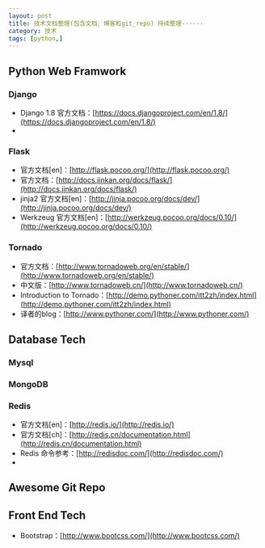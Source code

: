 ```yaml
---
layout: post                                  
title: 技术文档整理(包含文档、博客和git_repo) 持续整理······
category: 技术                                  
tags: [python,]                                   
---
```


## Python Web Framwork
### Django
* Django 1.8 官方文档：[https://docs.djangoproject.com/en/1.8/](https://docs.djangoproject.com/en/1.8/)
* 
### Flask
* 官方文档[en]：[http://flask.pocoo.org/](http://flask.pocoo.org/)
* 官方文档：[http://docs.jinkan.org/docs/flask/](http://docs.jinkan.org/docs/flask/)
* jinja2 官方文档[en]：[http://jinja.pocoo.org/docs/dev/](http://jinja.pocoo.org/docs/dev/)
* Werkzeug 官方文档[en]：[http://werkzeug.pocoo.org/docs/0.10/](http://werkzeug.pocoo.org/docs/0.10/)

### Tornado
* 官方文档：[http://www.tornadoweb.org/en/stable/](http://www.tornadoweb.org/en/stable/)
* 中文版：[http://www.tornadoweb.cn/](http://www.tornadoweb.cn/)
* Introduction to Tornado：[http://demo.pythoner.com/itt2zh/index.html](http://demo.pythoner.com/itt2zh/index.html)
* 译者的blog：[http://www.pythoner.com/](http://www.pythoner.com/)

## Database Tech
### Mysql
### MongoDB
### Redis
* 官方文档[en]：[http://redis.io/](http://redis.io/)
* 官方文档[ch]：[http://redis.cn/documentation.html](http://redis.cn/documentation.html)
*  Redis 命令参考：[http://redisdoc.com/](http://redisdoc.com/)
*
## Awesome Git Repo

## Front End Tech
* Bootstrap：[http://www.bootcss.com/](http://www.bootcss.com/)